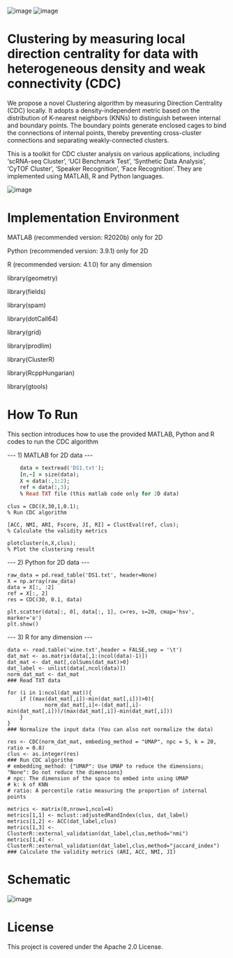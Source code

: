 ![image](https://img.shields.io/badge/R-4.1.0-green) ![image](https://img.shields.io/badge/MATLAB-R2020b-red)
# Clustering by measuring local direction centrality for data with heterogeneous density and weak connectivity (CDC)


We propose a novel Clustering algorithm by measuring Direction Centrality (CDC) locally. It adopts a density-independent metric based on the distribution of K-nearest neighbors (KNNs) to distinguish between internal and boundary points. The boundary points generate enclosed cages to bind the connections of internal points, thereby preventing cross-cluster connections and separating weakly-connected clusters.

This is a toolkit for CDC cluster analysis on various applications, including ‘scRNA-seq Cluster’, ‘UCI Benchmark Test’, ‘Synthetic Data Analysis’, ‘CyTOF Cluster’, ‘Speaker Recognition’, ‘Face Recognition’. They are implemented using MATLAB, R and Python languages.


![image](https://github.com/ZPGuiGroupWhu/ClusteringDirectionCentrality/blob/master/pics/index.jpg)

# Implementation Environment

MATLAB (recommended version: R2020b) only for 2D

Python (recommended version: 3.9.1) only for 2D

R (recommended version: 4.1.0) for any dimension

library(geometry)

library(fields)

library(spam)

library(dotCall64)

library(grid)

library(prodlim)

library(ClusterR)

library(RcppHungarian)

library(gtools)

# How To Run

This section introduces how to use the provided MATLAB, Python and R codes to run the CDC algorithm

--- 1) MATLAB for 2D data ---

```ruby
	data = textread('DS1.txt');
	[n,~] = size(data);
	X = data(:,1:2);
	ref = data(:,3);
	% Read TXT file (this matlab code only for 2D data)
```
	
	clus = CDC(X,30,1,0.1);
	% Run CDC algorithm
	
	[ACC, NMI, ARI, Fscore, JI, RI] = ClustEval(ref, clus);
	% Calculate the validity metrics
	
	plotcluster(n,X,clus);
	% Plot the clustering result

--- 2) Python for 2D data ---

	raw_data = pd.read_table('DS1.txt', header=None)
	X = np.array(raw_data)
	data = X[:, :2]
	ref = X[:, 2]
	res = CDC(30, 0.1, data)

	plt.scatter(data[:, 0], data[:, 1], c=res, s=20, cmap='hsv', marker='o')
	plt.show()

--- 3) R for any dimension ---

	data <- read.table('wine.txt',header = FALSE,sep = '\t')
	dat_mat <- as.matrix(data[,1:(ncol(data)-1)])
	dat_mat <- dat_mat[,colSums(dat_mat)>0]
	dat_label <- unlist(data[,ncol(data)])
	norm_dat_mat <- dat_mat
	### Read TXT data

	for (i in 1:ncol(dat_mat)){
  	    if ((max(dat_mat[,i])-min(dat_mat[,i]))>0){
    	        norm_dat_mat[,i]<-(dat_mat[,i]-min(dat_mat[,i]))/(max(dat_mat[,i])-min(dat_mat[,i]))
  	    }
	}
	### Normalize the input data (You can also not normalize the data)

	res <- CDC(norm_dat_mat, embeding_method = "UMAP", npc = 5, k = 20, ratio = 0.8)
	clus <- as.integer(res)
	### Run CDC algorithm
	# embedding_method: {"UMAP": Use UMAP to reduce the dimensions; "None": Do not reduce the dimensions}
	# npc: The dimension of the space to embed into using UMAP
	# k: k of KNN
	# ratio: A percentile ratio measuring the proportion of internal points

	metrics <- matrix(0,nrow=1,ncol=4)
	metrics[1,1] <- mclust::adjustedRandIndex(clus, dat_label)
	metrics[1,2] <- ACC(dat_label,clus)
	metrics[1,3] <- ClusterR::external_validation(dat_label,clus,method="nmi")
	metrics[1,4] <- ClusterR::external_validation(dat_label,clus,method="jaccard_index")
	### Calculate the validity metrics (ARI, ACC, NMI, JI)

# Schematic

![image](https://github.com/ZPGuiGroupWhu/ClusteringDirectionCentrality/blob/master/pics/workflow.gif)

# License

This project is covered under the Apache 2.0 License.
